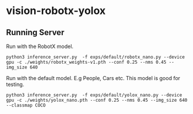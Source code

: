 # vision-robotx-yolox


## Running Server


Run with the RobotX model.
```
python3 inference_server.py  -f exps/default/robotx_nano.py --device gpu -c ./weights/robotx_weights-v1.pth --conf 0.25 --nms 0.45 --img_size 640
```


Run with the default model. E.g People, Cars etc. 
This model is good for testing.
```
python3 inference_server.py  -f exps/default/yolox_nano.py --device gpu -c ./weights/yolox_nano.pth --conf 0.25 --nms 0.45 --img_size 640 --classmap COCO
```

